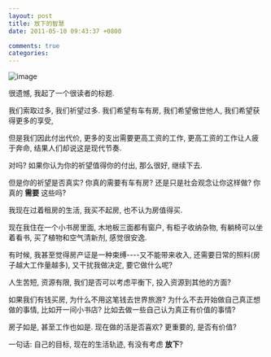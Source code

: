 ```yaml
---
layout: post
title: 放下的智慧
date: 2011-05-10 09:43:37 +0800

comments: true
categories: 
---
```


![image](http://1.bp.blogspot.com/-Fakrm4TFRPo/TalbKUi_KkI/AAAAAAAAAUo/SC4xs-jZVn8/s1600/2603521293_d22b3e8460.jpg)

很遗憾, 我起了一个很读者的标题.

我们索取过多, 我们祈望过多. 我们希望有车有房, 我们希望傲世他人,
我们希望获得更多的享受,

但是我们因此付出代价, 更多的支出需要更高工资的工作,
更高工资的工作让人疲于奔命, 结果人们却说这是现代节奏.

对吗? 如果你认为你的祈望值得你的付出, 那么很好, 继续下去.

但是你的祈望是否真实? 你真的需要有车有房? 还是只是社会观念让你这样做?
你真的 **需要** 这些吗?

我现在过着租房的生活, 我买不起房, 也不认为房值得买.

现在我住在一个小书房里面, 木地板三面都有窗户, 有柜子收纳杂物,
有躺椅可以坐着看书, 买了植物和空气清新剂, 感觉很安逸.

有时候, 我甚至觉得房产证是一种束缚----又不能带来收入,
还需要日常的照料(房子越大工作量越多), 又干扰我做决定, 要它做什么呢?

人生苦短, 资源有限, 我们是否可以考虑平衡下, 投入资源到其他的方面?

如果我们有钱买房, 为什么不用这笔钱去世界旅游?
为什么不去开始做自己真正想做的事情, 比如开一间小书店?
比如去做一些自己认为真正有价值的事情?

房子如是, 甚至工作也如是. 现在做的活是否喜欢? 更重要的, 是否有价值?

一句话: 自己的目标, 现在的生活轨迹, 有没有考虑 **放下**?